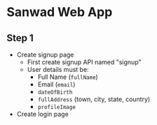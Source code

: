 # Sanwad Web App

## Step 1

-   Create signup page
    -   First create signup API named "signup"
    -   User details must be:
        -   Full Name (`fullName`)
        -   Email (`email`)
        -   `dateOfBirth`
        -   `fullAddress` (town, city, state, country)
        -   `profileImage`
-   Create login page
